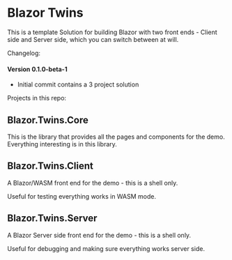 
# Blazor Twins

This is a template Solution for building Blazor with two front ends - Client side and Server side, which you can switch between at will.

Changelog:

#### Version 0.1.0-beta-1
- Initial commit contains a 3 project solution 

Projects in this repo:

## Blazor.Twins.Core

This is the library that provides all the pages and components for the demo.
Everything interesting is in this library.

## Blazor.Twins.Client

A Blazor/WASM front end for the demo - this is a shell only.

Useful for testing everything works in WASM mode.

## Blazor.Twins.Server

A Blazor Server side front end for the demo - this is a shell only.

Useful for debugging and making sure everything works server side.

